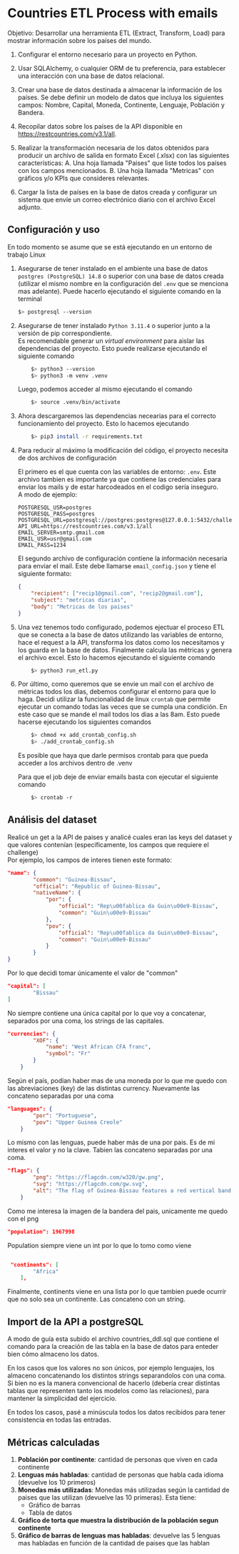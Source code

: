 # Countries ETL Process with emails

Objetivo: Desarrollar una herramienta ETL (Extract, Transform, Load) para mostrar información sobre
los países del mundo.

1. Configurar el entorno necesario para un proyecto en Python.
2. Usar SQLAlchemy, o cualquier ORM de tu preferencia, para establecer una interacción con una
   base de datos relacional.
3. Crear una base de datos destinada a almacenar la información de los países. Se debe definir un
   modelo de datos que incluya los siguientes campos: Nombre, Capital, Moneda, Continente,
   Lenguaje, Población y Bandera.
4. Recopilar datos sobre los países de la API disponible en https://restcountries.com/v3.1/all.
5. Realizar la transformación necesaria de los datos obtenidos para producir un archivo de salida en
   formato Excel (.xlsx) con las siguientes características:
   A. Una hoja llamada "Paises" que liste todos los países con los campos mencionados.
   B. Una hoja llamada "Metricas" con gráficos y/o KPIs que consideres relevantes.

6. Cargar la lista de países en la base de datos creada y configurar un sistema que envíe un correo
   electrónico diario con el archivo Excel adjunto.

## Configuración y uso

En todo momento se asume que se está ejecutando en un entorno de trabajo Linux

1.  Asegurarse de tener instalado en el ambiente una base de datos `postgres (PostgreSQL) 14.8` o superior con una base de datos creada (utilizar el mismo nombre en la configuración del `.env` que se menciona mas adelante). Puede hacerlo ejecutando el siguiente comando en la terminal

    ```bash
    $> postgresql --version
    ```

2.  Asegurarse de tener instalado `Python 3.11.4` o superior junto a la versión de pip correspondiente.<br>Es recomendable generar un _virtual environment_ para aislar las dependencias del proyecto. Esto puede realizarse ejecutando el siguiente comando

    ```sh
        $> python3 --version
        $> python3 -m venv .venv
    ```

    Luego, podemos acceder al mismo ejecutando el comando

    ```sh
        $> source .venv/bin/activate
    ```

3.  Ahora descargaremos las dependencias necearias para el correcto funcionamiento del proyecto. Esto lo hacemos ejecutando

    ```sh
        $> pip3 install -r requirements.txt
    ```

4.  Para reducir al máximo la modificación del código, el proyecto necesita de dos archivos de configuración

    El primero es el que cuenta con las variables de entorno: `.env`. Este archivo tambien es importante ya que contiene las credenciales para enviar los mails y de estar harcodeados en el codigo sería inseguro.<br> A modo de ejemplo:

    ```
    POSTGRESQL_USR=postgres
    POSTGRESQL_PASS=postgres
    POSTGRESQL_URL=postgresql://postgres:postgres@127.0.0.1:5432/challenge_db
    API_URL=https://restcountries.com/v3.1/all
    EMAIL_SERVER=smtp.gmail.com
    EMAIL_USR=usr@gmail.com
    EMAIL_PASS=1234
    ```

    El segundo archivo de configuración contiene la información necesaria para enviar el mail. Este debe llamarse `email_config.json` y tiene el siguiente formato:

    ```json
    {
    	"recipient": ["recip1@gmail.com", "recip2@gmail.com"],
    	"subject": "metricas diarias",
    	"body": "Metricas de los paises"
    }
    ```

5.  Una vez tenemos todo configurado, podemos ejectuar el proceso ETL que se conecta a la base de datos utilizando las variables de entorno, hace el request a la API, transforma los datos como los necesitamos y los guarda en la base de datos. Finalmente calcula las métricas y genera el archivo excel. Esto lo hacemos ejecutando el siguiente comando
    ```bash
        $> python3 run_etl.py
    ```
6.  Por último, como queremos que se envie un mail con el archivo de métricas todos los dias, debemos configurar el entorno para que lo haga. Decidi utilizar la funcionalidad de linux `crontab` que permite ejecutar un comando todas las veces que se cumpla una condición. En este caso que se mande el mail todos los dias a las 8am. Esto puede hacerse ejecutando los siguientes comandos

    ```bash
        $> chmod +x add_crontab_config.sh
        $> ./add_crontab_config.sh
    ```

    Es posible que haya que darle permisos crontab para que pueda acceder a los archivos dentro de .venv

    Para que el job deje de enviar emails basta con ejecutar el siguiente comando

    ```bash
        $> crontab -r
    ```

## Análisis del dataset

Realicé un get a la API de paises y analicé cuales eran las keys del dataset y que valores contenían (especificamente, los campos que requiere el challenge)<br>
Por ejemplo, los campos de interes tienen este formato:

```json
"name": {
        "common": "Guinea-Bissau",
        "official": "Republic of Guinea-Bissau",
        "nativeName": {
            "por": {
                "official": "Rep\u00fablica da Guin\u00e9-Bissau",
                "common": "Guin\u00e9-Bissau"
            },
            "pov": {
                "official": "Rep\u00fablica da Guin\u00e9-Bissau",
                "common": "Guin\u00e9-Bissau"
            }
        }
}
```

Por lo que decidi tomar únicamente el valor de "common"

```json
"capital": [
        "Bissau"
]
```

No siempre contiene una única capital por lo que voy a concatenar, separados por una coma, los strings de las capitales.

```json
"currencies": {
        "XOF": {
            "name": "West African CFA franc",
            "symbol": "Fr"
        }
    }
```

Según el país, podían haber mas de una moneda por lo que me quedo con las abreviaciones (key) de las distintas currency. Nuevamente las concateno separadas por una coma

```json
"languages": {
        "por": "Portuguese",
        "pov": "Upper Guinea Creole"
    }

```

Lo mismo con las lenguas, puede haber más de una por pais. Es de mi interes el valor y no la clave. Tabien las concateno separadas por una coma.

```json
"flags": {
        "png": "https://flagcdn.com/w320/gw.png",
        "svg": "https://flagcdn.com/gw.svg",
        "alt": "The flag of Guinea-Bissau features a red vertical band on its hoist side that takes up about two-fifth the width of the field, and two equal horizontal bands of yellow and green adjoining the vertical band. A five-pointed black star is centered in the vertical band."
    }
```

Como me interesa la imagen de la bandera del pais, unicamente me quedo con el png

```json
"population": 1967998
```

Population siempre viene un int por lo que lo tomo como viene

```json

 "continents": [
        "Africa"
    ],
```

Finalmente, continents viene en una lista por lo que tambien puede ocurrir que no solo sea un continente. Las concateno con un string.

## Import de la API a postgreSQL

A modo de guía esta subido el archivo countries_ddl.sql que contiene el comando para la creación de las tabla en la base de datos para enteder bien cómo almaceno los datos.

En los casos que los valores no son únicos, por ejemplo lenguajes, los almaceno concatenando los distintos strings separandolos con una coma.
Si bien no es la manera convencional de hacerlo (debería crear distintas tablas que representen tanto los modelos como las relaciones), para mantener la simplicidad del ejercicio.

En todos los casos, pasé a minúscula todos los datos recibidos para tener consistencia en todas las entradas.

## Métricas calculadas

1. **Población por continente**: cantidad de personas que viven en cada continente
2. **Lenguas más habladas**: cantidad de personas que habla cada idioma (devuelve los 10 primeros)
3. **Monedas más utilizadas**: Monedas más utilizadas según la cantidad de paises que las utilizan (devuelve las 10 primeras). Esta tiene:
    - Gráfico de barras
    - Tabla de datos
4. **Gráfico de torta que muestra la distribución de la población segun continente**
5. **Gráfico de barras de lenguas mas habladas**: devuelve las 5 lenguas mas habladas en función de la cantidad de paises que las hablan
